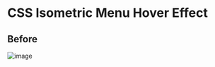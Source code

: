# CSS Isometric Menu Hover Effect

## Before
![image](https://user-images.githubusercontent.com/72864817/170960720-9f7f829e-6371-4af4-9923-3160a72e2602.png)
